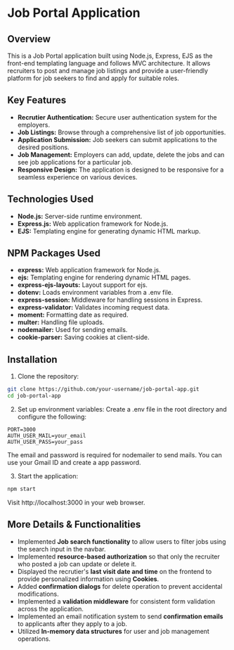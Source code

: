 # Job Portal Application

## Overview

This is a Job Portal application built using Node.js, Express, EJS as the front-end templating language and follows MVC architecture. It allows recruiters to post and manage job listings and provide a user-friendly platform for job seekers to find and apply for suitable roles.


## Key Features

- **Recrutier Authentication:** Secure user authentication system for the employers.
- **Job Listings:** Browse through a comprehensive list of job opportunities.
- **Application Submission:** Job seekers can submit applications to the desired positions.
- **Job Management:** Employers can add, update, delete the jobs and can see job applications for a particular job.
- **Responsive Design:** The application is designed to be responsive for a seamless experience on various devices.


## Technologies Used

- **Node.js:** Server-side runtime environment.
- **Express.js:** Web application framework for Node.js.
- **EJS:** Templating engine for generating dynamic HTML markup.

## NPM Packages Used

- **express:** Web application framework for Node.js.
- **ejs:** Templating engine for rendering dynamic HTML pages.
- **express-ejs-layouts:** Layout support for ejs.
- **dotenv:** Loads environment variables from a .env file.
- **express-session:** Middleware for handling sessions in Express.
- **express-validator:** Validates incoming request data.
- **moment:** Formatting date as required.
- **multer:** Handling file uploads.
- **nodemailer:** Used for sending emails.
- **cookie-parser:** Saving cookies at client-side.

## Installation

1. Clone the repository:

```bash
git clone https://github.com/your-username/job-portal-app.git
cd job-portal-app
```

2. Set up environment variables:
Create a .env file in the root directory and configure the following:

```env
PORT=3000
AUTH_USER_MAIL=your_email
AUTH_USER_PASS=your_pass
```

The email and password is required for nodemailer to send mails. You can use your Gmail ID and create a app password. 

3. Start the application:

```bash
npm start
```

Visit http://localhost:3000 in your web browser.

## More Details & Functionalities

- Implemented **Job search functionality** to allow users to filter jobs using the search input in the navbar.
- Implemented **resource-based authorization** so that only the recruiter who posted a job can update or delete it.
- Displayed the recrutier's **last visit date and time** on the frontend to provide personalized information using **Cookies**.
- Added **confirmation dialogs** for delete operation to prevent accidental modifications.
- Implemented a **validation middleware** for consistent form validation across the application.
- Implemented an email notification system to send **confirmation emails** to applicants after they apply to a job.
- Utilized **In-memory data structures** for user and job management operations.